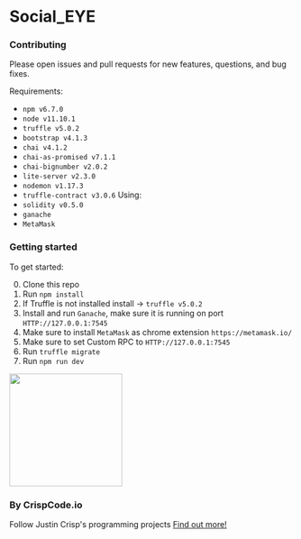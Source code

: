 # Social_EYE

### Contributing

Please open issues and pull requests for new features, questions, and bug fixes.

Requirements:

- `npm v6.7.0`
- `node v11.10.1`
- `truffle v5.0.2`
- `bootstrap v4.1.3`
- `chai v4.1.2`
- `chai-as-promised v7.1.1`
- `chai-bignumber v2.0.2`
- `lite-server v2.3.0`
- `nodemon v1.17.3`
- `truffle-contract v3.0.6`
Using:
- `solidity v0.5.0`
- `ganache`
- `MetaMask`

### Getting started
To get started:

0. Clone this repo
0. Run `npm install`
0. If Truffle is not installed install -> `truffle v5.0.2`
0. Install and run `Ganache`, make sure it is running on port `HTTP://127.0.0.1:7545`
0. Make sure to install `MetaMask` as chrome extension `https://metamask.io/`
0. Make sure to set Custom RPC to `HTTP://127.0.0.1:7545` 
0. Run `truffle migrate`
0. Run `npm run dev`
<img src="https://drive.google.com/file/d/1e3t7OeZczF2hpcp4tNGN1On2i3hCHbNm/preview" width="200">



### By CrispCode.io 

Follow Justin Crisp's programming projects [Find out more!](https://www.crispcode.io/)